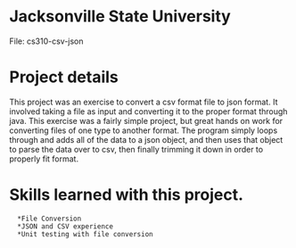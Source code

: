 # Jacksonville State University
File: cs310-csv-json

# Project details
This project was an exercise to convert a csv format file to json format. It involved taking a file as input and converting
it to the proper format through java. This exercise was a fairly simple project, but great hands on work for converting files
of one type to another format. The program simply loops through and adds all of the data to a json object, and then uses that object to parse the data over to csv, then finally trimming it down in order to properly fit format. 

# Skills learned with this project.
      *File Conversion
      *JSON and CSV experience 
      *Unit testing with file conversion 
      
